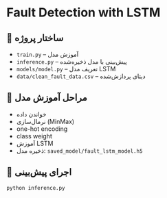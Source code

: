 # Fault Detection with LSTM

## 📁 ساختار پروژه
- `train.py` – آموزش مدل
- `inference.py` – پیش‌بینی با مدل ذخیره‌شده
- `models/model.py` – تعریف مدل LSTM
- `data/clean_fault_data.csv` – دیتای پردازش‌شده

## 🧠 مراحل آموزش مدل
- خواندن داده
- نرمال‌سازی (MinMax)
- one-hot encoding
- class weight
- آموزش LSTM
- ذخیره مدل: `saved_model/fault_lstm_model.h5`

## 🧪 اجرای پیش‌بینی
```bash
python inference.py
